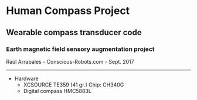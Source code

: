 # Human Compass Project

## Wearable compass transducer code

### Earth magnetic field sensory augmentation project

Raúl Arrabales - Conscious-Robots.com - Sept. 2017

---

* Hardware
	* XCSOURCE TE359 (41 gr.) Chip: CH340G 
	* Digital compass HMC5883L
	
	
